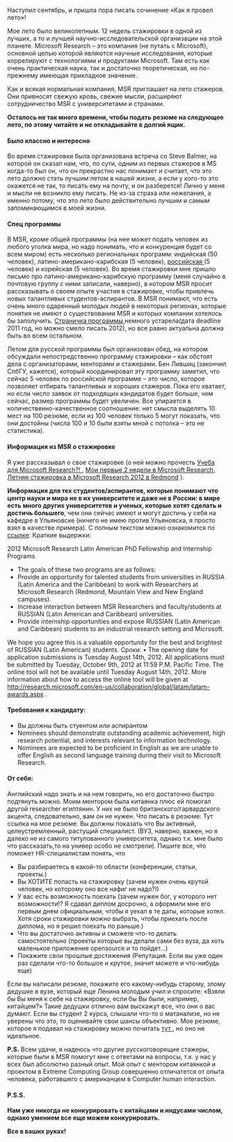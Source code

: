 Наступил сентябрь, и пришла пора писать сочинение «Как я провел лето»! 

Мое лето было великолепным. 12 недель стажировки в одной из лучших, а то и лучшей научно-исследовательской организации на этой планете. Microsoft Research – это компания (не путать с Microsoft), основной целью которой являются научные исследования, которые коррелируют с технологиями и продуктами Microsoft. Там есть как очень практическая наука, так и достаточно теоретическая, но по-прежнему имеющая прикладное значение. 

Как и всякая нормальная компания, MSR приглашает на лето стажеров. Они привносят свежую кровь, свежие мысли, расширяют сотрудничество MSR с университетами и странами. 

<b>Осталось не так много времени, чтобы подать резюме на следующее лето, по этому читайте и не откладывайте в долгий ящик.</b>
<habracut/>
<h4>Было классно и интересно
</h4>Во время стажировки была организована встреча со Steve Balmer, на которой он сказал нам, что, по сути, одним из первых стажеров в MS когда-то был он, что он прекрастно нас понимает и считает, что это лето должно стать лучшим летом в нашей жизни, а если у кого-то это окажется не так, то писать ему на почту, и он разберется! Лично у меня и мысли не возникло ему писать. Не из-за страха или нежелания, а именно потому, что это лето было действительно лучшим и самым запоминающимся в моей жизни.

<h4>Спец программы</h4>
В MSR, кроме общей программы (на нее может подать человек из любого уголка мира, но надо понимать, что и конкуренция будет со всем миром) есть несколько региональных программ: индийская  (50 человек), латино-американо-карибская (5 человек), <a href="http://research.microsoft.com/en-us/jobs/intern/russia.aspx">российская </a>(5 человек) и корейская (5 человек).  Во время стажировки мне пришло письмо про латино-американо-карибскую программу (меня случайно в почтовую группу с ними записали, наверно), в котором MSR просит рассказывать о своем опыте участия в стажировке, чтобы привлечь новых талантливых студентов-аспирантов. В MSR понимают, что есть очень много одаренный молодых людей в некоторых регионах, которые понятия не имеют о существовании MSR и которых компании хотелось бы заполучить. <a href="http://research.microsoft.com/en-us/jobs/intern/russia.aspx">Страничка программы </a> немного устарела(дата deadline 2011 год, но можно смело писать 2012), но все равно актуальна должна быть во всем остальном.

Летом для русской программы был организован обед, на котором обсуждали непостредственно программу стажировки – как обстоят дела с организаторами, менторами и стажерами. Бен Лившиц (закончил СпбГУ, кажется), который координировал эту программу заметил, что сейчас 5 человек по российской программе – это число, которое позволяет отбирать талантливых и хороших стажеров. Пока его хватает, но если число заявок от подходящих кандидатов будет больше, чем сейчас, размер программы будет увеличен. Все упирается в количественно-качественное соотношение: нет смысла выделять 10 мест на 100 резюме, если из 100 человек только 5 могут показать, что они достойны (числа 100 и 10 были взяты мной с потолка – это не статистика).


<h4>Информация из MSR о стажировке</h4>
Я уже рассказывал о свое стажировке (о ней  можно прочесть <a href="http://habrahabr.ru/post/147065/">Учеба для Microsoft Research?! </a>,  <a href="http://habrahabr.ru/post/145845/">Мои первые 2 недели в Microsoft Research</a>,  <a href="http://habrahabr.ru/post/144953/">Летняя стажировка в Microsoft Research 2012 в Redmond</a> ).

<b>Информация для тех студентов/аспирантов, которые понимают что центр науки и мира не в их университете и даже не в России: в мире есть много других университетев и ученых, которые хотят сделать и достичь большего</b>, чем они сейчас имеют и могут достичь у себя на кафедре в Ульяновске (ничего не имею против Ульяновска, я просто взял в качестве примера).
С полным текстом можно ознакомится по <a href="http://vk.com/doc987353_131454918?dl=e8efb49452ea248a36">ссылке</a>:
Краткие выдержки:

2012 Microsoft Research Latin American PhD Fellowship and Internship Programs
<ul>
	<li>The goals of these two programs are as follows: </li>
	<li>Provide an opportunity for talented students from universities in RUSSIA (Latin America and the Caribbean) to work with Researchers at Microsoft Research (Redmond, Mountain View and New England campuses).</li>
	<li>Increase interaction between MSR Researchers and faculty/students at RUSSIAN (Latin American and Caribbean) universities.</li>
	<li>Provide internship opportunities and expose RUSSIAN (Latin American and Caribbean) students to an industrial research setting and Microsoft.</li>
</ul>

 We hope you agree this is a valuable opportunity for the best and brightest of RUSSIAN (Latin American) students. 
Сроки:
• The opening date for application submissions is Tuesday August 14th, 2012. All applications must be submitted by Tuesday, October 9th, 2012 at 11:59 P.M. Pacific Time. The online tool will not be available until Tuesday August 14th, 2012. More information about how to access the online tool will be given at http://research.microsoft.com/en-us/collaboration/global/latam/latam-awards.aspx .

<h4>Требования к кандидату:</h4>
<ul>
	<li>Вы должны быть стуентом или аспирантом</li>
	<li>Nominees should demonstrate outstanding academic achievement, high research potential, and interests relevant to information technology.</li>
	<li>Nominees are expected to be proficient in English as we are unable to offer English as second language training during their visit to Microsoft Research.</li>
</ul>

<h4>От себя:</h4>
Aнглийский надо знать и на нем говорить, но его достаточно быстро подтянуть можно. Моим ментором была китаянка плюс ей помогал другой researcher египтянин. У них не было британского/гарвардского акцента, следовательно, вам он не нужен.
Что писать в резюме:
Тут ссылка на мое резюме. Вы должны показать что Вы активный, целеустремленный, растущий специалист. (ВУЗ, наверно, важен, но я далеко не из самого титулованного университета, однако т.к. мне было что рассказать,то на универ особо не смотрели). Пишите все, что поможет HR-специалистам понять, что

<ul>
	<li>Вы разбираетесь в какой-то области (конференции, статьи, проекты.)</li>
	<li>Вы ХОТИТЕ попасть на стажировку (зачем нужен очень крутой человек, но которому оно все нафиг не надо?!)</li>
	<li>У вас есть возможность поехать (зачем нужен бог, у которого нет возможности!? Я сдавал диплом досрочно, а оформили мне его первым днем официальным, чтобы я уехал в те даты, которые хотел. Хотя сроки стажировки можно выбрать, чтобы приехать после диплома, но я решил поехать по раньше.)</li>
	<li>Что вы достаточно активны и сможете что-то делать самостоятельно (проекты которые вы делали сами без вуза, да хоть маленькое приложение opensource и то пойдет…)</li>
	<li>Покажите свои прошлые достижения (Репутация. Если вы уже один раз сделали что-то большое и крутое, значит можете и что-нибудь еще)</li>
</ul>

Если вы написали резюме, покажите его какому-нибудь старому, злому дедушке в вузе, который еще Ленина молодым учил и спросите: «Взяли бы Вы меня к себе на стажировку, если бы Вы были, например, китайцем?» Такие дедушки отлично вам выскажут все, что они о вас думают. 
Если вы студент 2 курса, слышали что-то о матанализе, но не уверены что это, то оценивайте свои шансы объективно. 
Мое резюме, которое я подавал на стажировку можно почитать <a href="https://skydrive.live.com/redir?resid=F3D6CBE0BB926192!1895">тут </a>, но оно не идеальное.

<b>P.S.</b>
Всем удачи, я надеюсь что другие русскоговорящие стажеры, которые были в MSR помогут мне с ответами на вопросы, т.к. у нас у всех был абсолютно разный опыт. Мой опыт с ментором китаянкой и проектом в Extreme Computing Group совершенно отличатется от опыта человека, работавшего с американцем в Computer human interaction. 

<h4>P.S.S.</h4>
<b>Нам уже никогда не конкурировать с китайцами и индусами числом, однако умением все еще можем конкурировать.</b>

<b>Все в ваших руках!</b>
